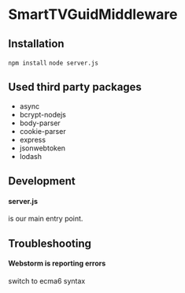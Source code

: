 # SmartTVGuidMiddleware

## Installation
```npm install```
```node server.js```

## Used third party packages
- async
- bcrypt-nodejs
- body-parser
- cookie-parser
- express
- jsonwebtoken
- lodash

## Development
#### server.js
is our main entry point.

## Troubleshooting
#### Webstorm is reporting errors
switch to ecma6 syntax

